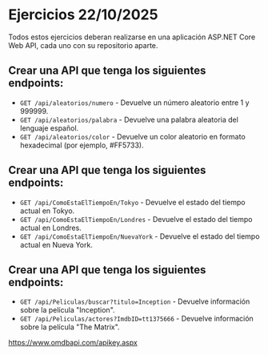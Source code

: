 # Ejercicios 22/10/2025

Todos estos ejercicios deberan realizarse en una aplicación ASP.NET Core Web API, cada uno con su repositorio aparte.

## Crear una API que tenga los siguientes endpoints:

- `GET /api/aleatorios/numero` - Devuelve un número aleatorio entre 1 y 999999.
- `GET /api/aleatorios/palabra` - Devuelve una palabra aleatoria del lenguaje español.
- `GET /api/aleatorios/color` - Devuelve un color aleatorio en formato hexadecimal (por ejemplo, #FF5733).

## Crear una API que tenga los siguientes endpoints:

- `GET /api/ComoEstaElTiempoEn/Tokyo` - Devuelve el estado del tiempo actual en Tokyo.
- `GET /api/ComoEstaElTiempoEn/Londres` - Devuelve el estado del tiempo actual en Londres.
- `GET /api/ComoEstaElTiempoEn/NuevaYork` - Devuelve el estado del tiempo actual en Nueva York.

## Crear una API que tenga los siguientes endpoints:

- `GET /api/Peliculas/buscar?titulo=Inception` - Devuelve información sobre la película "Inception".
- `GET /api/Peliculas/actores?ImdbID=tt1375666` - Devuelve información sobre la película "The Matrix".

https://www.omdbapi.com/apikey.aspx